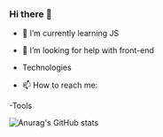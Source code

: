 ### Hi there 👋






- 🌱 I’m currently learning JS

- 🤔 I’m looking for help with front-end




- Technologies


- 📫 How to reach me: 


-Tools




![Anurag's GitHub stats](https://github-readme-stats.vercel.app/api?uTKUCUU=anuraghazra&show_icons=true)






